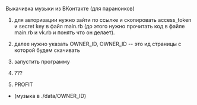 Выкачивка музыки из ВКонтакте (для параноиков)

1. для авторизации нужно зайти по ссылке и скопировать access_token и secret key в файл main.rb (до этого нужно прочитать код в файле main.rb и vk.rb и понять что он делает).

2. далее нужно указать OWNER_ID, OWNER_ID -- это ид страницы с которой будем скачивать

3. запустить программу

4. ???

5. PROFIT

* (музыка в ./data/OWNER_ID)